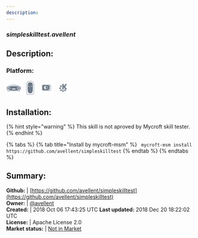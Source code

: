 ```yaml
---
description: 
---
```


### _simpleskilltest.avellent_  
## Description:  
  
### Platform:  
 ![Mark I](../.gitbook/assets/mark-1-icon.png)  ![Mark II](../.gitbook/assets/mark-2-icon.png)  ![Picroft](../.gitbook/assets/picroft-icon.png)  ![plasmoid](../.gitbook/assets/kde.png)   
  
## Installation:  
{% hint style="warning" %}
This skill is not aproved by Mycroft skill tester.
{% endhint %}
    
{% tabs %}
{% tab title="Install by mycroft-msm" %}
``` mycroft-msm install https://github.com/avellent/simpleskilltest```
{% endtab %}
  {% endtabs %}
    
## Summary:  
**Github:** | [https://github.com/avellent/simpleskilltest](https://github.com/avellent/simpleskilltest)  
**Owner:** | [@avellent](https://github.com/avellent)  
**Created:** | 2018 Oct 06 17:43:25 UTC  **Last updated:** 2018 Dec 20 18:22:02 UTC  
**License:** | Apache License 2.0  
**Market status:** | [Not in Market](https://market.mycroft.ai/skill/)  
